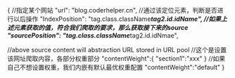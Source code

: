 {
  //指定某个网站
  "url": "blog.coderhelper.cn",
  //通过该定位元素，判断是否进行以后操作
  "IndexPosition": "tag.class.className***tag2.id.idName",
  //如果上述元素获取的值，符合我们爬取的要求，那么获取接下来的source
  "sourcePosition": "tag.class.className***tag2.id.idNmae",


  //above source content will abstraction URL stored in URL pool
  //这个是设置该网址爬取内容，各部分权重部分
  "contentWeight":{
    "section1":"xxx"
  }
  //如果自己不想设置权重，我们内嵌有默认最优权重配置
  "contentWeight":"default"
}
